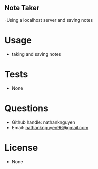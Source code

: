 ## Note Taker
  -Using a localhost server and saving notes
  # Usage
  - taking and saving notes
  # Tests
  - None
  # Questions
  - Github handle: nathanknguyen
  - Email: nathanknguyen96@gmail.com
  # License
  - None